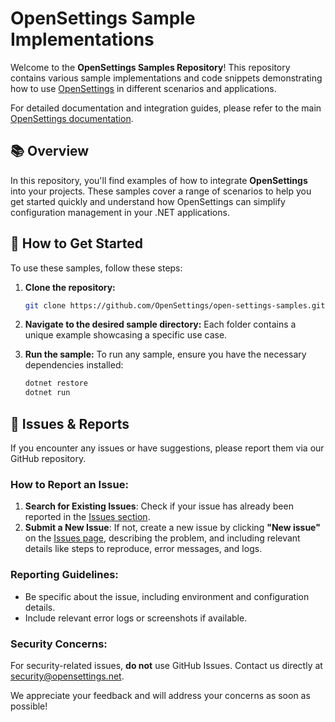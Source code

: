 # OpenSettings Sample Implementations

Welcome to the **OpenSettings Samples Repository**! This repository contains various sample implementations and code snippets demonstrating how to use [OpenSettings](https://github.com/OpenSettings/open-settings) in different scenarios and applications.

For detailed documentation and integration guides, please refer to the main [OpenSettings documentation](https://opensettings.net/docs).

## 📚 Overview

In this repository, you'll find examples of how to integrate **OpenSettings** into your projects. These samples cover a range of scenarios to help you get started quickly and understand how OpenSettings can simplify configuration management in your .NET applications.

## 🚀 How to Get Started

To use these samples, follow these steps:

1. **Clone the repository:**
    ```bash
    git clone https://github.com/OpenSettings/open-settings-samples.git
    ```

2. **Navigate to the desired sample directory:**
    Each folder contains a unique example showcasing a specific use case.

3. **Run the sample:**
    To run any sample, ensure you have the necessary dependencies installed:

    ```bash
    dotnet restore
    dotnet run
    ```
## 🐞 Issues & Reports

If you encounter any issues or have suggestions, please report them via our GitHub repository.

### How to Report an Issue:
1. **Search for Existing Issues**: Check if your issue has already been reported in the [Issues section](https://github.com/OpenSettings/open-settings-samples/issues).
2. **Submit a New Issue**: If not, create a new issue by clicking **"New issue"** on the [Issues page](https://github.com/OpenSettings/open-settings-samples/issues), describing the problem, and including relevant details like steps to reproduce, error messages, and logs.

### Reporting Guidelines:
- Be specific about the issue, including environment and configuration details.
- Include relevant error logs or screenshots if available.

### Security Concerns:
For security-related issues, **do not** use GitHub Issues. Contact us directly at [security@opensettings.net](mailto:security@opensettings.net).

We appreciate your feedback and will address your concerns as soon as possible!
